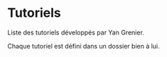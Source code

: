 # Tutoriels

Liste des tutoriels développés par Yan Grenier.

Chaque tutoriel est défini dans un dossier bien à lui.
